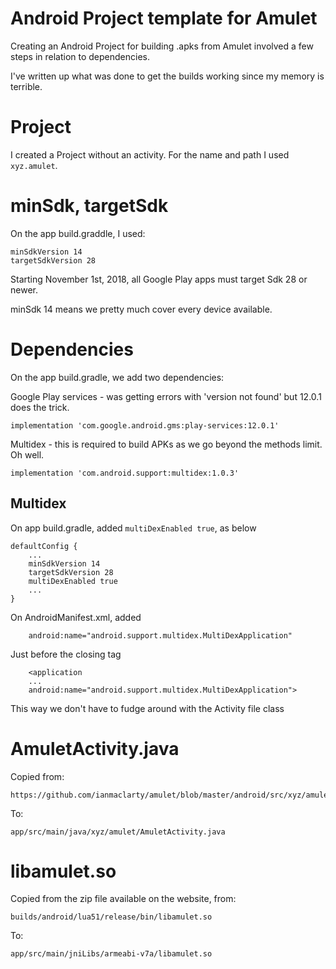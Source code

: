 # Android Project template for Amulet

Creating an Android Project for building .apks from Amulet involved a few steps in relation to dependencies.

I've written up what was done to get the builds working since my memory is terrible.

# Project

I created a Project without an activity. For the name and path I used `xyz.amulet`.

# minSdk, targetSdk

On the app build.graddle, I used:

    minSdkVersion 14
    targetSdkVersion 28

Starting November 1st, 2018, all Google Play apps must target Sdk 28 or newer.

minSdk 14 means we pretty much cover every device available.

# Dependencies

On the app build.gradle, we add two dependencies:

Google Play services - was getting errors with 'version not found' but 12.0.1 does the trick.

    implementation 'com.google.android.gms:play-services:12.0.1'
    
Multidex - this is required to build APKs as we go beyond the methods limit. Oh well.

    implementation 'com.android.support:multidex:1.0.3'

## Multidex

On app build.gradle, added `multiDexEnabled true`, as below

    defaultConfig {
        ...
        minSdkVersion 14
        targetSdkVersion 28
        multiDexEnabled true
        ...
    }

On AndroidManifest.xml, added

        android:name="android.support.multidex.MultiDexApplication"

Just before the <application> closing tag

        <application
        ...
        android:name="android.support.multidex.MultiDexApplication">

This way we don't have to fudge around with the Activity file class

# AmuletActivity.java

Copied from:
    
    https://github.com/ianmaclarty/amulet/blob/master/android/src/xyz/amulet/AmuletActivity.java

To:

    app/src/main/java/xyz/amulet/AmuletActivity.java

# libamulet.so

Copied from the zip file available on the website, from:

    builds/android/lua51/release/bin/libamulet.so

To:
    
    app/src/main/jniLibs/armeabi-v7a/libamulet.so


